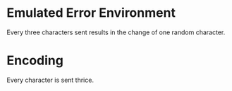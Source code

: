 # Emulated Error Environment 
Every three characters sent results in the change of one random character.

# Encoding

Every character is sent thrice.